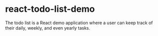 # react-todo-list-demo
The todo list is a React demo application where a user can keep track of their daily, weekly, and even yearly tasks.

